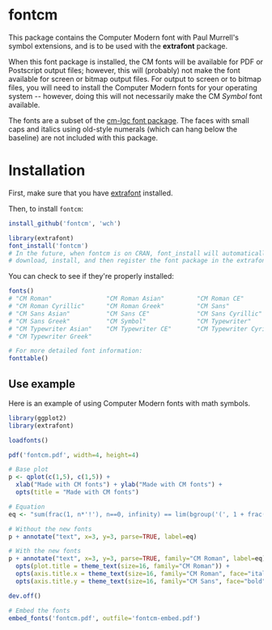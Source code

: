 # fontcm

This package contains the Computer Modern font with Paul Murrell's symbol extensions, and is to be used with the **extrafont** package.

When this font package is installed, the CM fonts will be available for PDF or Postscript output files; however, this will (probably) not make the font available for screen or bitmap output files.
For output to screen or to bitmap files, you will need to install the Computer Modern fonts for your operating system -- however, doing this will not necessarily make the CM *Symbol* font available.

The fonts are a subset of the [cm-lgc font package](http://www.ctan.org/tex-archive/help/Catalogue/entries/cm-lgc.html).
The faces with small caps and italics using old-style numerals (which can hang below the baseline) are not included with this package.


# Installation

First, make sure that you have [extrafont](https://github.com/wch/extrafont) installed.

Then, to install `fontcm`:

```R
install_github('fontcm', 'wch')

library(extrafont)
font_install('fontcm')
# In the future, when fontcm is on CRAN, font_install will automatically
# download, install, and then register the font package in the extrafont database
```

You can check to see if they're properly installed:

```R
fonts()
# "CM Roman"               "CM Roman Asian"         "CM Roman CE"
# "CM Roman Cyrillic"      "CM Roman Greek"         "CM Sans"
# "CM Sans Asian"          "CM Sans CE"             "CM Sans Cyrillic"
# "CM Sans Greek"          "CM Symbol"              "CM Typewriter"
# "CM Typewriter Asian"    "CM Typewriter CE"       "CM Typewriter Cyrillic"
# "CM Typewriter Greek"

# For more detailed font information:
fonttable()
```


## Use example

Here is an example of using Computer Modern fonts with math symbols.

```R
library(ggplot2)
library(extrafont)

loadfonts()

pdf('fontcm.pdf', width=4, height=4)

# Base plot
p <- qplot(c(1,5), c(1,5)) +
  xlab("Made with CM fonts") + ylab("Made with CM fonts") +
  opts(title = "Made with CM fonts")

# Equation
eq <- "sum(frac(1, n*'!'), n==0, infinity) == lim(bgroup('(', 1 + frac(1, n), ')')^n, x %->% infinity)"

# Without the new fonts
p + annotate("text", x=3, y=3, parse=TRUE, label=eq)

# With the new fonts
p + annotate("text", x=3, y=3, parse=TRUE, family="CM Roman", label=eq) +
  opts(plot.title = theme_text(size=16, family="CM Roman")) +
  opts(axis.title.x = theme_text(size=16, family="CM Roman", face="italic")) +
  opts(axis.title.y = theme_text(size=16, family="CM Sans", face="bold", angle=90))

dev.off()

# Embed the fonts
embed_fonts('fontcm.pdf', outfile='fontcm-embed.pdf')
```
